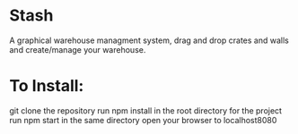 # Stash

A graphical warehouse managment system, drag and drop crates and walls and create/manage your warehouse.

# To Install:
git clone the repository
run npm install in the root directory for the project
run npm start in the same directory
open your browser to localhost8080
